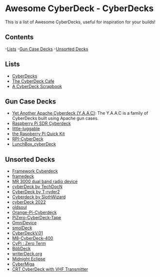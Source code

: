 <!-- ======================================== cyberdecks.md Start ======================================== -->


<!-- ------------------------------ Intro Start ------------------------------ -->

# Awesome CyberDeck - CyberDecks

This is a list of Awesome CyberDecks, useful for inspiration for your builds!

<!-- ------------------------------ Intro End ------------------------------ -->


<!-- ------------------------------ Overview Start ------------------------------ -->

## Contents
-[Lists](#Lists)
-[Gun Case Decks](#Gun-Case-Decks)
-[Unsorted Decks](#Unsorted-Decks)

<!-- ------------------------------ Overview End ------------------------------ -->


<!-- ------------------------------ Lists Start ------------------------------ -->

## Lists
- [CyberDecks](https://www.reddit.com/r/cyberDeck/)
- [The CyberDeck Cafe](https://cyberdeck.cafe/)
- [A CyberDeck Scrapbook](https://scrapbox.io/CYBERDECK/)

<!-- ------------------------------ Lists End ------------------------------ -->


<!-- ------------------------------ Gun Case Start ------------------------------ -->

## Gun Case Decks
- [Yet Another Apache Cyberdeck (Y.A.A.C)](https://www.reddit.com/r/cyberdeck/): The Y.A.A.C is a family of CyberDecks built using Apache gun cases.
- [Raspberry Pi SDR Cyberdeck](https://hackaday.io/project/174301-raspberry-pi-sdr-cyberdeck)
- [little-luggable](https://github.com/jbmorley/little-luggable)
- [the Raspberry Pi Quick Kit](https://www.doscher.com/the-raspberry-pi-quick-kit/)
- [RPI-CyberDeck](https://github.com/JFisch25200/RPI-CyberDeck)
- [LunchBox_cyberDeck](https://github.com/AndresBorray/LunchBox_cyberDeck)

<!-- ------------------------------ Gun Case End ------------------------------ -->


<!-- ------------------------------ Unsorted Start ------------------------------ -->

## Unsorted Decks
- [Framework Cyberdeck](https://github.com/BenMakesEverything/cyberdeck)
- [framedeck](https://github.com/brickbots/framedeck)
- [MR 3000 dual band radio device](https://parallax_punch.artstation.com/projects/XL6eL)
- [cyberDeck by TechDocN](https://github.com/TechDocN/cyberDeck)
- [CyberDeck by T-ryder2](https://github.com/T-ryder2/CyberDeck)
- [Cyberdeck by SlothWizard](https://github.com/Sloth-Wizard/CyberDeck)
- [cyberDeck 2022](https://github.com/wdbm/cyberDeck_2022)
- [oldsoul](https://github.com/rconjoe/oldsoul)
- [Orange-Pi-Cyberdeck](https://github.com/Skitz67/Orange-Pi-Cyberdeck)
- [PiZero-CyberDeck-Tape](https://github.com/krum04/PiZero-CyberDeck-Tape)
- [OmniDevice](https://github.com/spacecadet85/CyberDeck--OmniDevice)
- [smolDeck](https://github.com/cjdaly/smolDeck)
- [CyberDeckV.01](https://github.com/ailynux/CyberDeckV.01)
- [M8-CyberDeck-400](https://github.com/Omodaka9375/M8-CyberDeck-400)
- [CyPi : Zero Term](https://github.com/Infer4Y/CyPi-Zero-Term)
- [BöbDeck](https://github.com/BobGaemes/BobDeck)
- [writerDeck.org](https://github.com/brsloan/writerDeck)
- [Midnight Eclipse](https://github.com/paradoxzss/Project-Midnight-Eclipse)
- [CyberMiga](https://github.com/SquishVic/CyberMiga)
- [CRT CyberDeck with VHF Transmitter](https://www.reddit.com/r/cyberDeck/comments/1e2habi/my_first_cyberdeck/)

<!-- ------------------------------ Unsorted End ------------------------------ -->


<!-- ------------------------------ Outro Start ------------------------------ -->

<!-- ------------------------------ Outro End ------------------------------ -->


<!-- ======================================== cyberdecks.md End ======================================== -->
